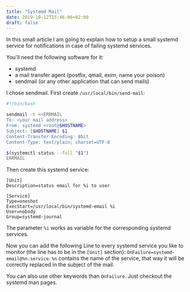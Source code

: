 ```yaml
---
title: "Systemd Mail"
date: 2019-10-12T15:46:06+02:00
draft: false
---
```


In this small article I am going to explain how to setup a small systemd service for notifications in case of failing systemd services.

You'll need the following software for it:

* systemd
* a mail transfer agent (postfix, qmail, exim, name your poison)
* sendmail (or any other application that can send mails)

I chose sendmail. First create `/usr/local/bin/send-mail`:

```bash
#!/bin/bash

sendmail -t <<ERRMAIL
To: <your mail address>
From: systemd <root@$HOSTNAME>
Subject: [$HOSTNAME] $1
Content-Transfer-Encoding: 8bit
Content-Type: text/plain; charset=UTF-8

$(systemctl status --full "$1")
ERRMAIL
```

Then create this systemd service:

```systemd
[Unit]
Description=status email for %i to user

[Service]
Type=oneshot
ExecStart=/usr/local/bin/systemd-email %i
User=nobody
Group=systemd-journal
```

The parameter `%i` works as variable for the corresponding systemd services.

Now you can add the following Line to every systemd service you like to monitor (the line has to be in the `[Unit]` section): `OnFailure=systemd-email@%n.service`. `%n` contains the name of the service, that way it will be correctly replaced in the subject of the mail.

You can also use other keywords than `OnFailure`. Just checkout the systemd man pages.


